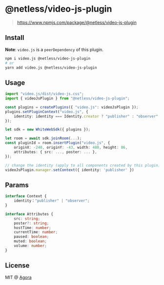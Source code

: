 # @netless/video-js-plugin

> https://www.npmjs.com/package/@netless/video-js-plugin

## Install

**Note**: `video.js` is a `peerDependency` of this plugin.

```bash
npm i video.js @netless/video-js-plugin
# or
yarn add video.js @netless/video-js-plugin
```

## Usage

```ts
import "video.js/dist/video-js.css";
import { videoJsPlugin } from "@netless/video-js-plugin";

const plugins = createPlugins({ "video.js": videoJsPlugin });
plugins.setPluginContext("video.js", {
    identity: identity === Identity.creator ? "publisher" : "observer"
});

let sdk = new WhiteWebSdk({ plugins });

let room = await sdk.joinRoom(...);
const pluginId = room.insertPlugin("video.js", {
    originX: -240, originY: -43, width: 480, height: 86,
    attributes: { src: ..., poster: ... },
});

// change the identity (apply to all components created by this plugin)
videoJsPlugin.manager.setContext({ identity: 'publisher' })
```

## Params

```ts
interface Context {
    identity："publisher" | "observer";
}

interface Attributes {
    src: string;
    poster?: string;
    hostTime: number;
    currentTime: number;
    paused: boolean;
    muted: boolean;
    volume: number;
}
```

## License

MIT @ [Agora](https://agora.io)
